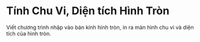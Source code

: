 # Tính Chu Vi, Diện tích Hình Tròn
Viết chương trình nhập vào bán kính hình tròn, in ra màn hình chu vi và diện tích của hình tròn.
